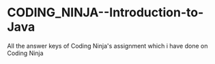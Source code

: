 # CODING_NINJA--Introduction-to-Java
All the answer keys of Coding Ninja's assignment which i have done on Coding Ninja 
